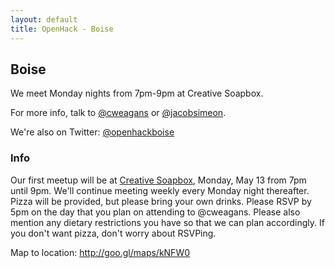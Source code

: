 ```yaml
---
layout: default
title: OpenHack - Boise
---
```


## Boise

We meet Monday nights from 7pm-9pm at Creative Soapbox.

For more info, talk to [@cweagans](http://twitter.com/cweagans) or [@jacobsimeon](http://twitter.com/jacobsimeon).

We're also on Twitter: [@openhackboise](http://twitter.com/openhackboise)

### Info

Our first meetup will be at [Creative Soapbox](http://creativesoapbox.com), Monday, May 13 from 7pm until 9pm.
We'll continue meeting weekly every Monday night thereafter. Pizza will be provided, but please bring your own
drinks. Please RSVP by 5pm on the day that you plan on attending to @cweagans. Please also mention any dietary
restrictions you have so that we can plan accordingly. If you don't want pizza, don't worry about RSVPing.

Map to location: http://goo.gl/maps/kNFW0
